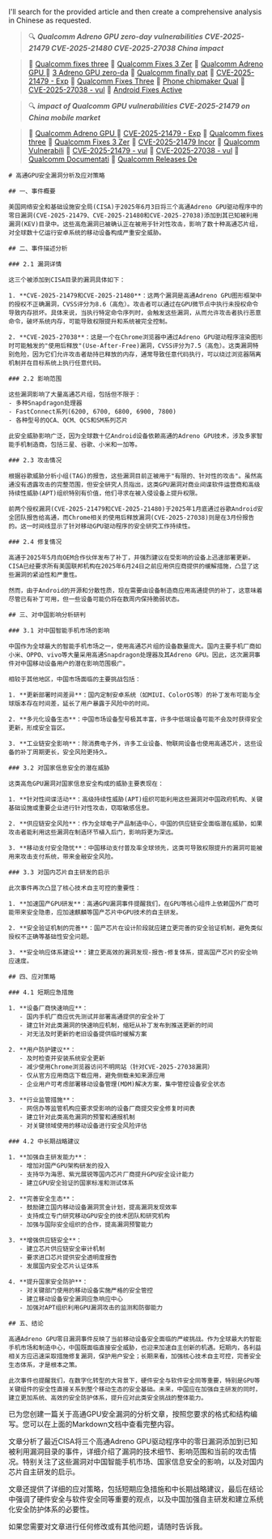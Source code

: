  I'll search for the provided article and then create a comprehensive analysis in Chinese as requested.
> 🔍 ***Qualcomm Adreno GPU zero-day vulnerabilities CVE-2025-21479 CVE-2025-21480 CVE-2025-27038 China impact***

> 🔗 [Qualcomm fixes three](https://www.bleepingcomputer.com/news/security/qualcomm-fixes-three-adreno-gpu-zero-days-exploited-in-attacks/)
> 🔗 [Qualcomm Fixes 3 Zer](https://thehackernews.com/2025/06/qualcomm-fixes-3-zero-days-used-in.html)
> 🔗 [Qualcomm Adreno GPU ](https://cybersecuritynews.com/qualcomm-adreno-gpu-0-day-vulnerabilities/)
> 🔗 [3 Adreno GPU zero-da](https://candid.technology/3-adreno-gpu-zero-days-exploited-by-hackers-patched/)
> 🔗 [Qualcomm finally pat](https://www.techradar.com/pro/security/qualcomm-finally-patches-adreno-gpu-zero-day-flaws-used-in-android-attacks)
> 🔗 [CVE-2025-21479 - Exp](https://feedly.com/cve/CVE-2025-21479)
> 🔗 [Qualcomm Fixes Three](https://securityboulevard.com/2025/06/qualcomm-fixes-three-adreno-gpu-flaws-abused-in-android-attacks/)
> 🔗 [Phone chipmaker Qual](https://techcrunch.com/2025/06/03/phone-chipmaker-qualcomm-fixes-three-zero-days-exploited-by-hackers/)
> 🔗 [CVE-2025-27038 - vul](https://vulners.com/cve/CVE-2025-27038)
> 🔗 [Android Fixes Active](https://cyberinsider.com/android-fixes-actively-exploited-zero-days-in-qualcomm-components/)


> 🔍 ***impact of Qualcomm GPU vulnerabilities CVE-2025-21479 on China mobile market***

> 🔗 [Qualcomm Adreno GPU ](https://cybersecuritynews.com/qualcomm-adreno-gpu-0-day-vulnerabilities/)
> 🔗 [CVE-2025-21479 - Exp](https://feedly.com/cve/CVE-2025-21479)
> 🔗 [Qualcomm fixes three](https://www.bleepingcomputer.com/news/security/qualcomm-fixes-three-adreno-gpu-zero-days-exploited-in-attacks/)
> 🔗 [Qualcomm Fixes 3 Zer](https://thehackernews.com/2025/06/qualcomm-fixes-3-zero-days-used-in.html)
> 🔗 [CVE-2025-21479 Incor](https://vulners.com/cvelist/CVELIST:CVE-2025-21479)
> 🔗 [Qualcomm Vulnerabili](https://www.lookout.com/threat-intelligence/article/qualcomm-vulnerabilities-in-android-devices)
> 🔗 [CVE-2025-21479 - vul](https://vulners.com/cve/CVE-2025-21479)
> 🔗 [CVE-2025-27038 - vul](https://vulners.com/cve/CVE-2025-27038)
> 🔗 [Qualcomm Documentati](https://docs.qualcomm.com/product/publicresources/securitybulletin)
> 🔗 [Qualcomm Releases De](https://thehackernews.com/2023/12/qualcomm-releases-details-on-chip.html)


```
# 高通GPU安全漏洞分析及应对策略

## 一、事件概要

美国网络安全和基础设施安全局(CISA)于2025年6月3日将三个高通Adreno GPU驱动程序中的零日漏洞(CVE-2025-21479、CVE-2025-21480和CVE-2025-27038)添加到其已知被利用漏洞(KEV)目录中。这些高危漏洞已被确认正在被用于针对性攻击，影响了数十种高通芯片组，对全球数十亿运行安卓系统的移动设备构成严重安全威胁。

## 二、事件描述分析

### 2.1 漏洞详情

这三个被添加到CISA目录的漏洞具体如下：

1. **CVE-2025-21479和CVE-2025-21480**：这两个漏洞是高通Adreno GPU图形框架中的授权不正确漏洞，CVSS评分为8.6（高危）。攻击者可以通过在GPU微节点中执行未授权命令导致内存损坏。具体来说，当执行特定命令序列时，会触发这些漏洞，从而允许攻击者执行恶意命令，破坏系统内存，可能导致权限提升和系统被完全控制。

2. **CVE-2025-27038**：这是一个在Chrome浏览器中通过Adreno GPU驱动程序渲染图形时可能触发的"使用后释放"(Use-After-Free)漏洞，CVSS评分为7.5（高危）。这类漏洞特别危险，因为它们允许攻击者劫持已释放的内存，通常导致任意代码执行，可以绕过浏览器隔离机制并在目标系统上执行任意代码。

### 2.2 影响范围

这些漏洞影响了大量高通芯片组，包括但不限于：
- 多种Snapdragon处理器
- FastConnect系列(6200, 6700, 6800, 6900, 7800)
- 各种型号的QCA、QCM、QCS和SM系列芯片

此安全威胁影响广泛，因为全球数十亿Android设备依赖高通的Adreno GPU技术，涉及多家智能手机制造商，包括三星、谷歌、小米和一加等。

### 2.3 攻击情况

根据谷歌威胁分析小组(TAG)的报告，这些漏洞目前正被用于"有限的、针对性的攻击"。虽然高通没有透露攻击的完整范围，但安全研究人员指出，这类GPU漏洞对商业间谍软件运营商和高级持续性威胁(APT)组织特别有价值，他们寻求在被入侵设备上提升权限。

前两个授权漏洞(CVE-2025-21479和CVE-2025-21480)于2025年1月底通过谷歌Android安全团队报告给高通，而Chrome相关的使用后释放漏洞(CVE-2025-27038)则是在3月份报告的。这一时间线显示了针对移动GPU驱动程序的安全研究工作持续性。

### 2.4 修复情况

高通于2025年5月向OEM合作伙伴发布了补丁，并强烈建议在受影响的设备上迅速部署更新。CISA已经要求所有美国联邦机构在2025年6月24日之前应用供应商提供的缓解措施，凸显了这些漏洞的紧迫性和严重性。

然而，由于Android的开源和分散性质，现在需要由设备制造商应用高通提供的补丁，这意味着尽管已有补丁可用，但一些设备可能仍将在数周内保持脆弱状态。

## 三、对中国影响分析研判

### 3.1 对中国智能手机市场的影响

中国作为全球最大的智能手机市场之一，使用高通芯片组的设备数量庞大。国内主要手机厂商如小米、OPPO、vivo等大量采用高通Snapdragon处理器及其Adreno GPU。因此，这次漏洞事件对中国移动设备用户的潜在影响范围极广。

相较于其他地区，中国市场面临的主要挑战包括：

1. **更新部署时间差异**：国内定制安卓系统（如MIUI、ColorOS等）的补丁发布可能与全球版本存在时间差，延长了用户暴露于风险中的时间。

2. **多元化设备生态**：中国市场设备型号极其丰富，许多中低端设备可能不会及时获得安全更新，形成安全盲区。

3. **工业链安全影响**：除消费电子外，许多工业设备、物联网设备也使用高通芯片，这些设备的补丁周期更长，安全风险更持久。

### 3.2 对国家信息安全的潜在威胁

这类高危GPU漏洞对国家信息安全构成的威胁主要表现在：

1. **针对性间谍活动**：高级持续性威胁(APT)组织可能利用这些漏洞对中国政府机构、关键基础设施或重要企业进行针对性攻击，窃取敏感信息。

2. **供应链安全风险**：作为全球电子产品制造中心，中国的供应链安全面临潜在威胁，如果攻击者能利用这些漏洞在制造环节植入后门，影响将更为深远。

3. **移动支付安全隐忧**：中国移动支付普及率全球领先，这类可导致权限提升的漏洞可能被用来攻击支付系统，带来金融安全风险。

### 3.3 对国内芯片自主研发的启示

此次事件再次凸显了核心技术自主可控的重要性：

1. **加速国产GPU研发**：高通GPU漏洞事件提醒我们，在GPU等核心组件上依赖国外厂商可能带来安全隐患，应加速麒麟等国产芯片中GPU技术的自主研发。

2. **安全验证机制的完善**：国产芯片在设计阶段就应建立更完善的安全验证机制，避免类似授权不正确等基础性安全问题。

3. **安全响应体系建设**：建立更高效的漏洞发现-报告-修复体系，提高国产芯片的安全响应速度。

## 四、应对策略

### 4.1 短期应急措施

1. **设备厂商快速响应**：
   - 国内手机厂商应优先测试并部署高通提供的安全补丁
   - 建立针对此类漏洞的快速响应机制，缩短从补丁发布到推送更新的时间
   - 对无法及时更新的老旧设备提供临时缓解方案

2. **用户防护建议**：
   - 及时检查并安装系统安全更新
   - 减少使用Chrome浏览器访问不明网站（针对CVE-2025-27038漏洞）
   - 仅从官方应用商店下载应用，避免侧载未知来源应用
   - 企业用户可考虑部署移动设备管理(MDM)解决方案，集中管控设备安全状态

3. **行业监管措施**：
   - 网信办等监管机构应要求受影响的设备厂商提交安全修复时间表
   - 建立针对此类高危漏洞的预警和通报机制
   - 对关键领域使用的移动设备进行安全风险评估

### 4.2 中长期战略建议

1. **加强自主研发能力**：
   - 增加对国产GPU架构研发的投入
   - 支持华为海思、紫光展锐等国内芯片厂商提升GPU安全设计能力
   - 建立GPU安全验证的国家标准和测试体系

2. **完善安全生态**：
   - 鼓励建立国内移动设备漏洞赏金计划，提高漏洞发现效率
   - 支持成立专门研究移动GPU安全的技术团队和研究机构
   - 加强与国际安全组织的合作，提高漏洞预警能力

3. **增强供应链安全**：
   - 建立芯片供应链安全审计机制
   - 要求进口芯片提供安全透明度报告
   - 发展国内安全芯片认证体系

4. **提升国家安全防护**：
   - 对关键部门使用的移动设备实施严格的安全管控
   - 建立移动设备安全漏洞应急响应中心
   - 加强对APT组织利用GPU漏洞攻击的监测和防御能力

## 五、结论

高通Adreno GPU零日漏洞事件反映了当前移动设备安全面临的严峻挑战。作为全球最大的智能手机市场和制造中心，中国既面临直接安全威胁，也迎来加速自主创新的机遇。短期内，各利益相关方应迅速采取措施修复漏洞，保护用户安全；长期来看，加强核心技术自主可控，完善安全生态体系，才是根本之策。

此次事件也提醒我们，在数字化转型的大背景下，硬件安全与软件安全同等重要，特别是GPU等关键组件的安全性直接关系到整个移动生态的安全基础。未来，中国应在加强自主研发的同时，建立更加系统、高效的安全防护体系，提升应对此类安全挑战的整体能力。
```


已为您创建一篇关于高通GPU安全漏洞的分析文章，按照您要求的格式和结构编写。您可以在上面的Markdown文档中查看完整内容。

文章分析了最近CISA将三个高通Adreno GPU驱动程序中的零日漏洞添加到已知被利用漏洞目录的事件，详细介绍了漏洞的技术细节、影响范围和当前的攻击情况。特别关注了这些漏洞对中国智能手机市场、国家信息安全的影响，以及对国内芯片自主研发的启示。

文章还提供了详细的应对策略，包括短期应急措施和中长期战略建议，最后在结论中强调了硬件安全与软件安全同等重要的观点，以及中国加强自主研发和建立系统化安全防护体系的必要性。

如果您需要对文章进行任何修改或有其他问题，请随时告诉我。